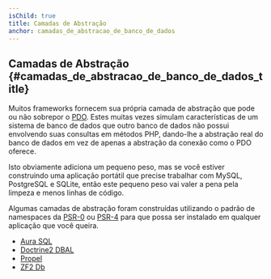 ```yaml
---
isChild: true
title: Camadas de Abstração
anchor: camadas_de_abstracao_de_banco_de_dados
---
```


## Camadas de Abstração {#camadas_de_abstracao_de_banco_de_dados_title}

Muitos frameworks fornecem sua própria camada de abstração que pode ou não sobrepor o [PDO][1]. Estes muitas vezes 
simulam características de um sistema de banco de dados que outro banco de dados não possui envolvendo suas consultas 
em métodos PHP, dando-lhe a abstração real do banco de dados em vez de apenas a abstração da conexão como o PDO oferece.

Isto obviamente adiciona um pequeno peso, mas se você estiver construindo uma aplicação portátil que precise trabalhar 
com MySQL, PostgreSQL e SQLite, então este pequeno peso vai valer a pena pela limpeza e menos linhas de código.

Algumas camadas de abstração foram construídas utilizando o padrão de namespaces da [PSR-0][psr0] ou [PSR-4][psr4] para 
que possa ser instalado em qualquer aplicação que você queira.

* [Aura SQL][6]
* [Doctrine2 DBAL][2]
* [Propel][7]
* [ZF2 Db][4]

[1]: http://php.net/book.pdo
[2]: http://www.doctrine-project.org/projects/dbal.html
[4]: http://packages.zendframework.com/docs/latest/manual/en/index.html#zend-db
[6]: https://github.com/auraphp/Aura.Sql
[7]: http://propelorm.org/

[psr0]: https://github.com/php-fig/fig-standards/blob/master/accepted/PSR-0.md
[psr4]: https://github.com/php-fig/fig-standards/blob/master/accepted/PSR-4-autoloader.md